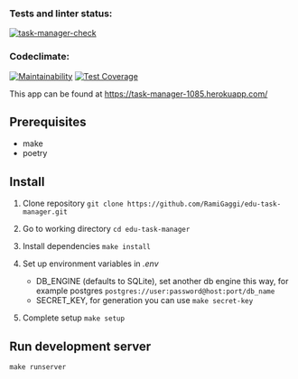 ### Tests and linter status:
[![task-manager-check](https://github.com/RamiGaggi/python-project-lvl4/actions/workflows/task-manager-check.yml/badge.svg)](https://github.com/RamiGaggi/python-project-lvl4/actions/workflows/task-manager-check.yml)
### Codeclimate:
[![Maintainability](https://api.codeclimate.com/v1/badges/6693f32bb699eefcafd1/maintainability)](https://codeclimate.com/github/RamiGaggi/python-project-lvl4/maintainability)
[![Test Coverage](https://api.codeclimate.com/v1/badges/6693f32bb699eefcafd1/test_coverage)](https://codeclimate.com/github/RamiGaggi/python-project-lvl4/test_coverage)

This app can be found at https://task-manager-1085.herokuapp.com/

## Prerequisites
 - make
 - poetry

## Install
1) Clone repository ```git clone https://github.com/RamiGaggi/edu-task-manager.git```
2) Go to working directory ```cd edu-task-manager```
3) Install dependencies ```make install```
4) Set up environment variables in  *.env*
   - DB_ENGINE (defaults to SQLite), set another db engine this way, for example postgres `postgres://user:password@host:port/db_name`
   - SECRET_KEY, for generation you can use `make secret-key`

5) Сomplete setup `make setup`

## Run development server
```
make runserver
```
